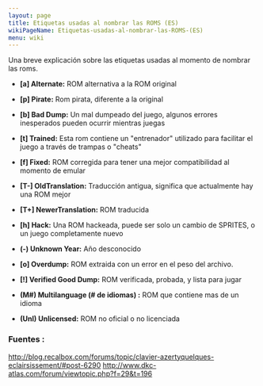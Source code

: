 ```yaml
---
layout: page
title: Etiquetas usadas al nombrar las ROMS (ES)
wikiPageName: Etiquetas-usadas-al-nombrar-las-ROMS-(ES)
menu: wiki
---
```


Una breve explicación sobre las etiquetas usadas al momento de nombrar las roms.

* **[a] Alternate:** ROM alternativa a la ROM original

* **[p] Pirate:** Rom pirata, diferente a la original

* **[b] Bad Dump:** Un mal dumpeado del juego, algunos errores inesperados pueden ocurrir mientras juegas

* **[t] Trained:** Esta rom contiene un "entrenador" utilizado para facilitar el juego a través de trampas o "cheats"

* **[f] Fixed:** ROM corregida para tener una mejor compatibilidad al momento de emular

* **[T-] OldTranslation:** Traducción antigua, significa que actualmente hay una ROM mejor

* **[T+] NewerTranslation:** ROM traducida

* **[h] Hack:** Una ROM hackeada, puede ser solo un cambio de SPRITES, o un juego completamente nuevo

* **(-) Unknown Year:** Año desconocido

* **[o] Overdump:** ROM extraida con un error en el peso del archivo.

* **[!] Verified Good Dump:** ROM verificada, probada, y lista para jugar

* **(M#) Multilanguage (# de idiomas) :** ROM que contiene mas de un idioma

* **(Unl) Unlicensed:** ROM no oficial o no licenciada

### Fuentes :
http://blog.recalbox.com/forums/topic/clavier-azertyquelques-eclairsissement/#post-6290
http://www.dkc-atlas.com/forum/viewtopic.php?f=29&t=196
